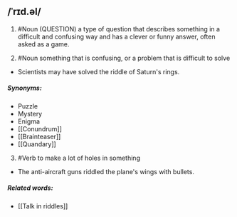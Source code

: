 ## /ˈrɪd.əl/
1. #Noun 
(QUESTION)
a type of question that describes something in a difficult and confusing way and has a clever or funny answer, often asked as a game.

2. #Noun 
something that is confusing, or a problem that is difficult to solve

- Scientists may have solved the riddle of Saturn's rings.

##### Synonyms:
- Puzzle
- Mystery
- Enigma
- [[Conundrum]]
- [[Brainteaser]]
- [[Quandary]]

3. #Verb 
to make a lot of holes in something

- The anti-aircraft guns riddled the plane's wings with bullets.
##### Related words:
- [[Talk in riddles]]
